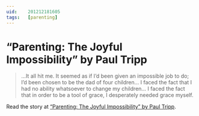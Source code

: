 ```yaml
---
uid:	201212181605
tags:	[parenting]
---
```


# “Parenting: The Joyful Impossibility” by Paul Tripp

> …It all hit me. It seemed as if I’d been given an impossible job to do; I’d been chosen to be the dad of four children… I faced the fact that I had no ability whatsoever to change my children… I faced the fact that in order to be a tool of grace, I desperately needed grace myself.

Read the story at [“Parenting: The Joyful Impossibility” by Paul Tripp](http://www.paultripp.com/articles/posts/parenting-the-joyful-impossibility).
